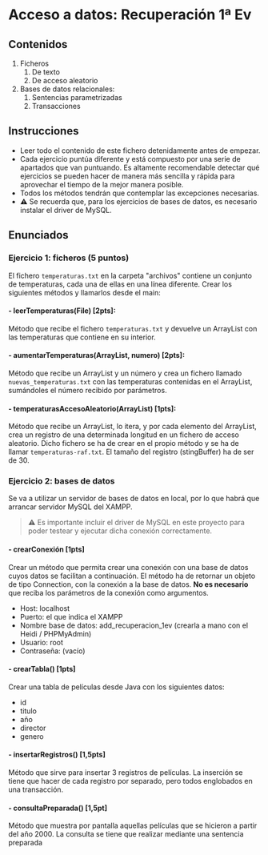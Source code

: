 # Acceso a datos: Recuperación 1ª Ev

## Contenidos
1. Ficheros
   1. De texto
   2. De acceso aleatorio
2. Bases de datos relacionales:
    1. Sentencias parametrizadas
    2. Transacciones


## Instrucciones

- Leer todo el contenido de este fichero detenidamente antes de empezar.
- Cada ejercicio puntúa diferente y está compuesto por una serie de apartados que van puntuando.
  Es altamente recomendable detectar qué ejercicios se pueden hacer de manera más sencilla y rápida para aprovechar el
  tiempo de la mejor manera posible.
- Todos los métodos tendrán que contemplar las excepciones necesarias.
- ⚠️ Se recuerda que, para los ejercicios de bases de datos, es necesario instalar el driver de MySQL.

## Enunciados

### Ejercicio 1: ficheros (5 puntos) 

El fichero `temperaturas.txt` en la carpeta "archivos" contiene un conjunto de temperaturas, cada una de ellas en una línea diferente.
Crear los siguientes métodos y llamarlos desde el main:

#### - leerTemperaturas(File) [2pts]:
Método que recibe el fichero `temperaturas.txt` y devuelve un ArrayList con las temperaturas que contiene en su interior. 

#### - aumentarTemperaturas(ArrayList<Integer>, numero) [2pts]:
Método que recibe un ArrayList y un número y crea un fichero llamado `nuevas_temperaturas.txt` con las temperaturas contenidas en el ArrayList, sumándoles el número recibido por parámetros.

#### - temperaturasAccesoAleatorio(ArrayList<Integer>) [1pts]:
Método que recibe un ArrayList, lo itera, y por cada elemento del ArrayList, crea un registro de una determinada longitud
en un fichero de acceso aleatorio. Dicho fichero se ha de crear en el propio método y se ha de llamar `temperaturas-raf.txt`. 
El tamaño del registro (stingBuffer) ha de ser de 30.


### Ejercicio 2: bases de datos
Se va a utilizar un servidor de bases de datos en local, por lo que habrá que arrancar servidor MySQL del XAMPP.
>⚠️ Es importante incluir el driver de MySQL en este proyecto para poder testear y ejecutar dicha conexión correctamente.

#### - crearConexión [1pts]
Crear un método que permita crear una conexión con una base de datos cuyos datos se facilitan a continuación.
El método ha de retornar un objeto de tipo Connection, con la conexión a la base de datos.
**No es necesario** que reciba los parámetros de la conexión como argumentos.

- Host: localhost
- Puerto: el que indica el XAMPP
- Nombre base de datos: add_recuperacion_1ev (crearla a mano con el Heidi / PHPMyAdmin)
- Usuario: root
- Contraseña: (vacío)

#### - crearTabla() [1pts]

Crear una tabla de películas desde Java con los siguientes datos:
- id
- titulo
- año
- director
- genero

#### - insertarRegistros() [1,5pts]
Método que sirve para insertar 3 registros de películas. 
La inserción se tiene que hacer de cada registro por separado, pero todos englobados en una transacción. 

#### - consultaPreparada() [1,5pt]
Método que muestra por pantalla aquellas películas que se hicieron a partir del año 2000. 
La consulta se tiene que realizar mediante una sentencia preparada
